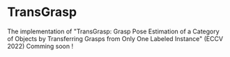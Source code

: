# TransGrasp
The implementation of "TransGrasp: Grasp Pose Estimation of a Category of Objects by Transferring Grasps from Only One Labeled Instance" (ECCV 2022)
Comming soon !
